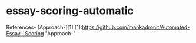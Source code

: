 # essay-scoring-automatic


References-
[Approach-][1]
[1]:https://github.com/mankadronit/Automated-Essay--Scoring "Approach-"
